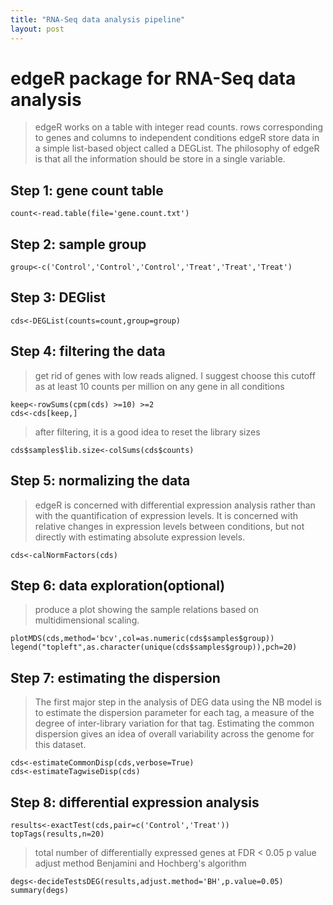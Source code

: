 ```yaml
---
title: "RNA-Seq data analysis pipeline"
layout: post
---
```


# edgeR package for RNA-Seq data analysis


> edgeR works on a table with integer read counts.
rows corresponding to genes and columns to independent conditions
edgeR store data in a simple list-based object called a DEGList.
The philosophy of edgeR is that all the information should be store in a single variable.


## Step 1: gene count table

	count<-read.table(file='gene.count.txt')

## Step 2: sample group


	group<-c('Control','Control','Control','Treat','Treat','Treat')


## Step 3: DEGlist  


	cds<-DEGList(counts=count,group=group)


## Step 4: filtering the data

> get rid of genes with low reads aligned. 
I suggest choose this cutoff as at least 10 counts per million on any gene in all conditions


	keep<-rowSums(cpm(cds) >=10) >=2
	cds<-cds[keep,]


> after filtering, it is a good idea to reset the library sizes


	cds$samples$lib.size<-colSums(cds$counts)

## Step 5: normalizing the data

> edgeR is concerned with differential expression analysis rather than with the quantification of expression levels. It is concerned with relative changes in expression levels between conditions, but not directly with estimating absolute expression levels.


	cds<-calNormFactors(cds)

## Step 6: data exploration(optional)

> produce a plot showing the sample relations based on multidimensional scaling.


	plotMDS(cds,method='bcv',col=as.numeric(cds$samples$group))
	legend("topleft",as.character(unique(cds$samples$group)),pch=20)


## Step 7: estimating the dispersion

> The first major step in the analysis of DEG data using the NB model is to estimate the dispersion parameter for each tag, a measure of the degree of inter-library variation for that tag. Estimating the common dispersion gives an idea of overall variability across the genome for this dataset.


	cds<-estimateCommonDisp(cds,verbose=True)
	cds<-estimateTagwiseDisp(cds)


## Step 8: differential expression analysis


	results<-exactTest(cds,pair=c('Control','Treat'))
	topTags(results,n=20)


> total number of differentially expressed genes at FDR < 0.05 
p value adjust method Benjamini and Hochberg's algorithm


	degs<-decideTestsDEG(results,adjust.method='BH',p.value=0.05)
	summary(degs)







